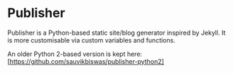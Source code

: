 # Publisher

Publisher is a Python-based static site/blog generator inspired by Jekyll. It is more customisable via custom variables and functions.

An older Python 2-based version is kept here: [https://github.com/sauvikbiswas/publisher-python2]
